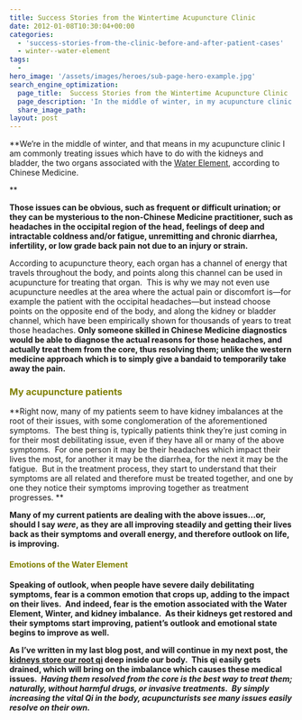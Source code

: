 ```yaml
---
title: Success Stories from the Wintertime Acupuncture Clinic
date: 2012-01-08T10:30:04+00:00
categories:
  - 'success-stories-from-the-clinic-before-and-after-patient-cases'
  - winter--water-element
tags:
  -
hero_image: '/assets/images/heroes/sub-page-hero-example.jpg'
search_engine_optimization:
  page_title:  Success Stories from the Wintertime Acupuncture Clinic
  page_description: 'In the middle of winter, in my acupuncture clinic I commonly treat issues related to the kidneys and bladder, & the Water Element.'
  share_image_path:
layout: post
---
```

**We’re in the middle of winter, and that means in my acupuncture clinic I am commonly treating issues which have to do with the kidneys and bladder, the two organs associated with the [Water Element](http://www.wisdomwaysacupuncture.com/2018/01/12/the-depths-of-water-will-keep-you-balanced-this-winter/), according to Chinese Medicine.
  
** 

**Those issues can be obvious, such as frequent or difficult urination; or they can be mysterious to the non-Chinese Medicine practitioner, such as headaches in the occipital region of the head, feelings of deep and intractable coldness and/or fatigue, unremitting and chronic diarrhea, infertility, or low grade back pain not due to an injury or strain.**

According to acupuncture theory, each organ has a channel of energy that travels throughout the body, and points along this channel can be used in acupuncture for treating that organ.  This is why we may not even use acupuncture needles at the area where the actual pain or discomfort is&#8212;for example the patient with the occipital headaches&#8212;but instead choose points on the opposite end of the body, and along the kidney or bladder channel, which have been empirically shown for thousands of years to treat those headaches. **Only someone skilled in Chinese Medicine diagnostics would be able to diagnose the actual reasons for those headaches, and actually treat them from the core, thus resolving them; unlike the western medicine approach which is to simply give a bandaid to temporarily take away the pain.**

### <span style="color: #808000;"><strong>My acupuncture patients</strong></span>

**Right now, many of my patients seem to have kidney imbalances at the root of their issues, with some conglomeration of the aforementioned symptoms.  The best thing is, typically patients think they’re just coming in for their most debilitating issue, even if they have all or many of the above symptoms.  For one person it may be their headaches which impact their lives the most, for another it may be the diarrhea, for the next it may be the fatigue.  But in the treatment process, they start to understand that their symptoms are all related and therefore must be treated together, and one by one they notice their symptoms improving together as treatment progresses. ** 

**Many of my current patients are dealing with the above issues…or, should I say _were_, as they are all improving steadily and getting their lives back as their symptoms and overall energy, and therefore outlook on life, is improving.**

#### <span style="color: #808000;"><strong>Emotions of the Water Element</strong></span>

**Speaking of outlook, when people have severe daily debilitating symptoms, fear is a common emotion that crops up, adding to the impact on their lives.  And indeed, fear is the emotion associated with the Water Element, Winter, and kidney imbalance.  As their kidneys get restored and their symptoms start improving, patient’s outlook and emotional state begins to improve as well.**

**As I’ve written in my last blog post, and will continue in my next post, the [kidneys store our root qi](http://www.wisdomwaysacupuncture.com/2017/12/29/is-your-jing-depleted/) deep inside our body.  This qi easily gets drained, which will bring on the imbalance which causes these medical issues.  _Having them resolved from the core is the best way to treat them; naturally, without harmful drugs, or invasive treatments.  By simply increasing the vital Qi in the body, acupuncturists see many issues easily resolve on their own._**